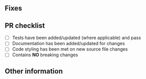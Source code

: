 ## Fixes #
<!-- Add the issue ID after the '#' to automatically close the issue once the PR is merged -->

<!-- Please provide a description below of the changes made and how it has been tested -->

## PR checklist

- [ ] Tests have been added/updated (where applicable) and pass
- [ ] Documentation has been added/updated for changes
- [ ] Code styling has been met on new source file changes
- [ ] Contains **NO** breaking changes

<!-- If a breaking change has been made, please provide a detailed description below of the impact and the migration path -->

## Other information
<!-- Please provide any additional information, links, or screenshots below if applicable -->
